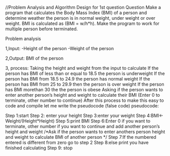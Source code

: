 //Problem Analysis and Algorithm Design for 1st question
Question
Make a program that calculates the Body Mass Index (BMI) of a person and determine weather the person is in normal weight, under weight or over weight. BMI is calculated as (BMI = w/h*h). Make the program to work for multiple person before terminated.

Problem analysis

1,Input:
-Height of the person 
-Weight of the person

2,Output:
BMI of the person

3, process:
Taking the height and weight from the input to calculate
If the person has BMI of less than or equal to 18.5 the person is underweight
If the person has BMI from 18.5 to 24.9 the person has normal weight
If the person has BMI from 25 to 29.9 then the person is over weight 
If the person has BMI morethan 30 the the person is obese
Asking if the person wants to enter another person’s height and weight to calculate their BMI (Enter 0 to terminate, other number to continue)
After this process to make this easy to code and compile let me write the pseudocode (false code)
pseudocode:

Step 1:start
Step 2: enter your height
Step 3:enter your weight
Step 4:BMI← Weight/(Height*Height)
Step 5:print BMI
Step 6:Enter 0 if you want to terminate, other number if you want to continue and add another person’s height and weight /*Ask if the person wants to enter anothers person height and weight to calculate BMI of another person */
Step 7:If the numbered entered is different from zero go to step 2
Step 8:else print you have finished calculating
Step 9: stop

